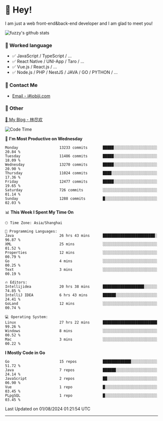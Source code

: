# 👋 Hey!

I am just a web front-end&back-end developer and I am glad to meet you!

![fuzzy's github stats](https://github-readme-stats.vercel.app/api?username=JaydenForYou&&show_icons=true&&title_color=1abc9c&&icon_color=1abc9c)


### 📝 Worked language

- ✅ JavaScript / TypeScript / ...
- ✅ React Native / UNI-App / Taro / ...
- ✅ Vue.js / React.js / ...
- ✅ Node.js / PHP / NestJS / JAVA / GO / PYTHON / ...

### 📮 Contact Me

- [Email - i#iobiji.com](mailto:i@iobiji.com)


### 🤪 Other

[📌 My Blog - 林尽欢](https://iobiji.com)

<!--START_SECTION:waka-->
![Code Time](http://img.shields.io/badge/Code%20Time-890%20hrs%2035%20mins-blue)

📅 **I'm Most Productive on Wednesday** 

```text
Monday                   13233 commits       █████░░░░░░░░░░░░░░░░░░░░   20.84 % 
Tuesday                  11486 commits       █████░░░░░░░░░░░░░░░░░░░░   18.09 % 
Wednesday                13270 commits       █████░░░░░░░░░░░░░░░░░░░░   20.90 % 
Thursday                 11024 commits       ████░░░░░░░░░░░░░░░░░░░░░   17.36 % 
Friday                   12477 commits       █████░░░░░░░░░░░░░░░░░░░░   19.65 % 
Saturday                 726 commits         ░░░░░░░░░░░░░░░░░░░░░░░░░   01.14 % 
Sunday                   1288 commits        █░░░░░░░░░░░░░░░░░░░░░░░░   02.03 % 
```


📊 **This Week I Spent My Time On** 

```text
🕑︎ Time Zone: Asia/Shanghai

💬 Programming Languages: 
Java                     26 hrs 43 mins      ████████████████████████░   96.87 % 
XML                      25 mins             ░░░░░░░░░░░░░░░░░░░░░░░░░   01.52 % 
Properties               12 mins             ░░░░░░░░░░░░░░░░░░░░░░░░░   00.79 % 
Go                       4 mins              ░░░░░░░░░░░░░░░░░░░░░░░░░   00.25 % 
Text                     3 mins              ░░░░░░░░░░░░░░░░░░░░░░░░░   00.19 % 

🔥 Editors: 
Intellijidea             20 hrs 38 mins      ███████████████████░░░░░░   74.85 % 
IntelliJ IDEA            6 hrs 43 mins       ██████░░░░░░░░░░░░░░░░░░░   24.41 % 
GoLand                   12 mins             ░░░░░░░░░░░░░░░░░░░░░░░░░   00.74 % 

💻 Operating System: 
Linux                    27 hrs 22 mins      █████████████████████████   99.26 % 
Windows                  8 mins              ░░░░░░░░░░░░░░░░░░░░░░░░░   00.52 % 
Mac                      3 mins              ░░░░░░░░░░░░░░░░░░░░░░░░░   00.22 % 
```

**I Mostly Code in Go** 

```text
Go                       15 repos            █████████████░░░░░░░░░░░░   51.72 % 
Java                     7 repos             ██████░░░░░░░░░░░░░░░░░░░   24.14 % 
JavaScript               2 repos             ██░░░░░░░░░░░░░░░░░░░░░░░   06.90 % 
Vue                      1 repo              █░░░░░░░░░░░░░░░░░░░░░░░░   03.45 % 
PLpgSQL                  1 repo              █░░░░░░░░░░░░░░░░░░░░░░░░   03.45 % 
```




 Last Updated on 01/08/2024 01:21:54 UTC
<!--END_SECTION:waka-->
---
